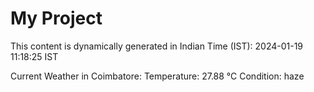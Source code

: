 # My Project

This content is dynamically generated in Indian Time (IST): 2024-01-19 11:18:25 IST


Current Weather in Coimbatore:
Temperature: 27.88 °C
Condition: haze
